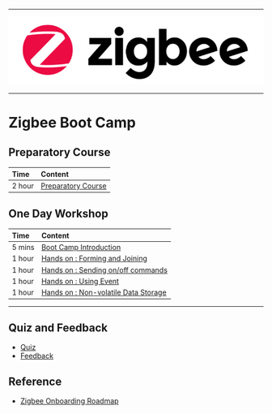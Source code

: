 ********
![zigbee](files/zigbee.png)
********


# Zigbee Boot Camp



## Preparatory Course
| Time | Content |  
|:---- |:----|    
| 2 hour | [Preparatory Course](Zigbee-Preparatory-Course) |

## One Day Workshop
| Time | Content |  
|:---- |:----|    
| 5 mins | [Boot Camp Introduction](Boot-Camp-Intro) |
| 1 hour | [Hands on : Forming and Joining](Zigbee-Hands-on-Forming-and-Joining) |
| 1 hour | [Hands on : Sending on/off commands](Zigbee-Hands-on-Sending-OnOff-Commands) |
| 1 hour | [Hands on : Using Event](Zigbee-Hands-on-Using-Event) |
| 1 hour | [Hands on : Non-volatile Data Storage](Zigbee-Hands-on-Non-volatile-Data-Storage) |
*************

## Quiz and Feedback
- [Quiz](https://forms.office.com/Pages/ResponsePage.aspx?id=ItjbVDFSIEuUTW9KvNVB-_gYgvSbceFAppvKGwjVr_1UQVdQVVFYTlYwMjhZRlMzVDdUMlA0NUFSNy4u)
- [Feedback](https://forms.office.com/Pages/ResponsePage.aspx?id=ItjbVDFSIEuUTW9KvNVB-_gYgvSbceFAppvKGwjVr_1UMDNWUkNYM1UyWkRBRUY5VVFIOTFTTEVZNi4u)

## Reference
- [Zigbee Onboarding Roadmap][Zigbee Onboarding Roadmap]

[Zigbee Onboarding Roadmap]: files/Silicon-Labs-ZigBee-Onboarding-Roadmap.pdf
